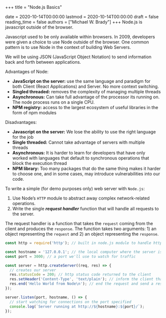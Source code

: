 +++
title = "Node.js Basics"

date = 2020-10-14T00:00:00
lastmod = 2020-10-14T00:00:00
draft = false
reading_time = false
authors = ["Michael W. Brady"]
+++
Node.js is javascript outside of the browser.

Javascript used to be only available within browsers. In 2009, developers were given a choice to use Node outside of the browser. One common pattern is to use Node in the context of building Web Servers. 

We will be using JSON (JavaScript Object Notation) to send information back and forth between applications.

Advantages of Node: 

- **JavaScript on the server:** use the same language and paradigm for both Client (React Applications) and Server. No more context switching.
- **Singled threaded:** removes the complexity of managing multiple threads
- **Asynchronous:** Can take full advantage of the processor its running on. The node process runs on a single CPU.
- **NPM registry:** access to the largest ecosystem of useful libraries in the form of npm modules

Disadvantages:

- **Javascript on the server:** We lose the ability to use the right language for the job
- **Single threaded:** Cannot take advantage of servers with multiple threads
- **Asynchronous:** It is harder to learn for developers that have only worked with languages that default to synchronous operations that block the execution thread
- **NPM library:** Too many packages that do the same thing makes it harder to choose one, and in some cases, may introduce vulnerabilities into our code.

To write a simple (for demo purposes only) web server with `Node.js`:

1. Use Node’s `HTTP` module to abstract away complex network-related operations.
2. Write the single ***request handler*** function that will handle all requests to the server.

The request handler is a function that takes the `request` coming from the client and produces the `response`. The function takes two arguments: 1) an object representing the `request` and 2) an object representing the `response`.

```jsx
const http = require('http'); // built in node.js module to handle http traffic

const hostname = '127.0.0.1'; // the local computer where the server is running
const port = 3000; // a port we'll use to watch for traffic

const server = http.createServer((req, res) => {
  // creates our server
  res.statusCode = 200; // http status code returned to the client
  res.setHeader('Content-Type', 'text/plain'); // inform the client that we'll be returning text
  res.end('Hello World from Node\n'); // end the request and send a response with the specified message
});

server.listen(port, hostname, () => {
  // start watching for connections on the port specified
  console.log(`Server running at http://${hostname}:${port}/`);
});
```
